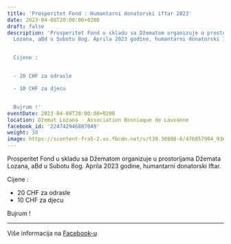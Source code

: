 ```yaml
---
title: 'Prosperitet Fond : Humantarni donatorski iftar 2023'
date: 2023-04-08T20:00:00+0200
draft: false
description: 'Prosperitet Fond u skladu sa Džematom organizuje u prostorijama Džemata
  Lozana, aBd u Subotu 8og. Aprila 2023 godine, humantarni donatorski Iftar.


  Cijene :


  - 20 CHF za odrasle

  - 10 CHF za djecu


  Bujrum !'
eventDate: 2023-04-08T20:00:00+0200
location: Džemat Lozana - Association Bosniaque de Lausanne
facebook_id: '224742946887049'
weight: 30
image: https://scontent-fra5-2.xx.fbcdn.net/v/t39.30808-6/476057994_936635281930405_1135964331823661885_n.jpg?_nc_cat=106&ccb=1-7&_nc_sid=9e60e4&_nc_ohc=194cDKseDskQ7kNvwFG5Qz0&_nc_oc=AdlT22kcEHhDyLxHRQDMdPbhb8SRcmIQoI6KX5nzGTqNS1c2E8w7Hf-PRwIC7ZuqsT4&_nc_zt=23&_nc_ht=scontent-fra5-2.xx&edm=ABTKTjYEAAAA&_nc_gid=Xg_GK4RoLjxKV5KmUrol-w&oh=00_AfOTsWcv-pVYc784zp7aV8l0s1PIItVxOJrovdy9gd_uKA&oe=68501C7D
---
```


Prosperitet Fond u skladu sa Džematom organizuje u prostorijama Džemata Lozana, aBd u Subotu 8og. Aprila 2023 godine, humantarni donatorski Iftar.

Cijene :

- 20 CHF za odrasle
- 10 CHF za djecu

Bujrum !

---

Više informacija na [Facebook-u](https://facebook.com/events/224742946887049)